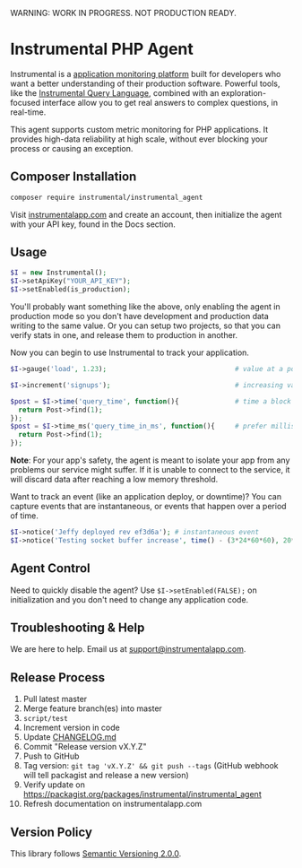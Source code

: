 WARNING: WORK IN PROGRESS. NOT PRODUCTION READY.

# Instrumental PHP Agent

Instrumental is a [application monitoring platform](https://instrumentalapp.com) built for developers who want a better understanding of their production software. Powerful tools, like the [Instrumental Query Language](https://instrumentalapp.com/docs/query-language), combined with an exploration-focused interface allow you to get real answers to complex questions, in real-time.

This agent supports custom metric monitoring for PHP applications. It provides high-data reliability at high scale, without ever blocking your process or causing an exception.

## Composer Installation

```bash
composer require instrumental/instrumental_agent
```

Visit [instrumentalapp.com](https://instrumentalapp.com) and create an account, then initialize the agent with your API key, found in the Docs section.

## Usage

```php
$I = new Instrumental();
$I->setApiKey("YOUR_API_KEY");
$I->setEnabled(is_production);
```

You'll probably want something like the above, only enabling the agent in production mode so you don't have development and production data writing to the same value. Or you can setup two projects, so that you can verify stats in one, and release them to production in another.

Now you can begin to use Instrumental to track your application.

```php
$I->gauge('load', 1.23);                                # value at a point in time

$I->increment('signups');                               # increasing value, think "events"

$post = $I->time('query_time', function(){              # time a block of code
  return Post->find(1);
});
$post = $I->time_ms('query_time_in_ms', function(){     # prefer milliseconds?
  return Post->find(1);
});
```

**Note**: For your app's safety, the agent is meant to isolate your app from any problems our service might suffer. If it is unable to connect to the service, it will discard data after reaching a low memory threshold.

Want to track an event (like an application deploy, or downtime)? You can capture events that are instantaneous, or events that happen over a period of time.

```php
$I->notice('Jeffy deployed rev ef3d6a'); # instantaneous event
$I->notice('Testing socket buffer increase', time() - (3*24*60*60), 20*60); # an event (three days ago) with a duration (20 minutes)
```

## Agent Control

Need to quickly disable the agent? Use `$I->setEnabled(FALSE);` on initialization and you don't need to change any application code.

## Troubleshooting & Help

We are here to help. Email us at [support@instrumentalapp.com](mailto:support@instrumentalapp.com).


## Release Process

1. Pull latest master
2. Merge feature branch(es) into master
3. `script/test`
4. Increment version in code
5. Update [CHANGELOG.md](CHANGELOG.md)
6. Commit "Release version vX.Y.Z"
7. Push to GitHub
8. Tag version: `git tag 'vX.Y.Z' && git push --tags` (GitHub webhook will tell packagist and release a new version)
9. Verify update on https://packagist.org/packages/instrumental/instrumental_agent
10. Refresh documentation on instrumentalapp.com


## Version Policy

This library follows [Semantic Versioning 2.0.0](http://semver.org).

